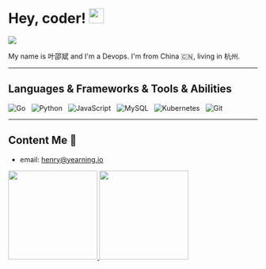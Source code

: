# Hey, coder! <img src="https://raw.githubusercontent.com/thinkerou/thinkerou/master/wave.gif" width="30px"> 

[![](https://gitwar.herokuapp.com/badge?username=cookieY&label=Gitwar%20Profile%20Score&style=for-the-badge&color=0088cc)](https://gitwar.herokuapp.com/)

My name is 叶邵斌 and I'm a Devops. I'm from China 🇨🇳, living in 杭州.

<hr>

## Languages & Frameworks & Tools & Abilities

![Go](https://img.shields.io/badge/-Go-black?logo=go&style=social)&nbsp;&nbsp;
![Python](https://img.shields.io/badge/-Python-black?logo=python&style=social)&nbsp;&nbsp;
![JavaScript](https://img.shields.io/badge/-JavaScript-black?logo=JavaScript&style=social)&nbsp;&nbsp;
![MySQL](https://img.shields.io/badge/-MySQL-black?logo=mysql&style=social)&nbsp;&nbsp;
![Kubernetes](https://img.shields.io/badge/-Kubernetes-black?logo=kubernetes&style=social)&nbsp;&nbsp;
![Git](https://img.shields.io/badge/-Git-black?logo=git&style=social)

<hr>

## Content Me 📱

- email: <a href="mailto:henry@yearning.io">henry@yearning.io</a>


<a href="https://github.com/cookieY/github-readme-stats" title="Go to Source">
  <img height=180 src="https://github-readme-stats.vercel.app/api?username=cookieY&show_icons=true&theme=gotham">
</a>
<a href="https://github.com/anuraghazra/github-readme-stats">
  <img height=180 src="https://github-readme-stats.vercel.app/api/top-langs/?username=cookieY&hide=c%23,powershell,java&title_color=2aa889&text_color=99d1ce&icon_color=2bbc8a&bg_color=0c1014&langs_count=8&layout=compact" />
</a>
<br/>
